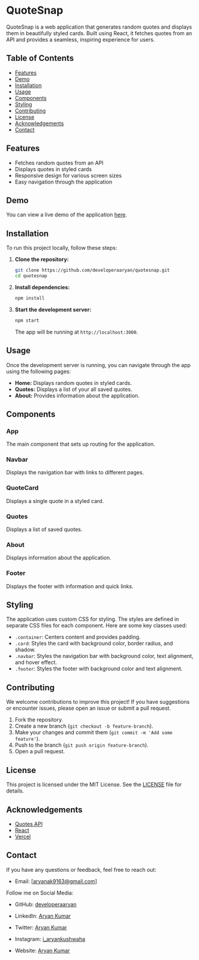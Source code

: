 # QuoteSnap

QuoteSnap is a web application that generates random quotes and displays them in beautifully styled cards. Built using React, it fetches quotes from an API and provides a seamless, inspiring experience for users.

## Table of Contents

- [Features](#features)
- [Demo](#demo)
- [Installation](#installation)
- [Usage](#usage)
- [Components](#components)
- [Styling](#styling)
- [Contributing](#contributing)
- [License](#license)
- [Acknowledgements](#acknowledgements)
- [Contact](#contact)

## Features

- Fetches random quotes from an API
- Displays quotes in styled cards
- Responsive design for various screen sizes
- Easy navigation through the application

## Demo

You can view a live demo of the application [here](https://quotesnap.vercel.app/).

## Installation

To run this project locally, follow these steps:

1. **Clone the repository:**

   ```bash
   git clone https://github.com/developeraaryan/quotesnap.git
   cd quotesnap
   ```

2. **Install dependencies:**

   ```bash
   npm install
   ```

3. **Start the development server:**

   ```bash
   npm start
   ```

   The app will be running at `http://localhost:3000`.

## Usage

Once the development server is running, you can navigate through the app using the following pages:

- **Home:** Displays random quotes in styled cards.
- **Quotes:** Displays a list of your all saved quotes.
- **About:** Provides information about the application.

## Components

### App

The main component that sets up routing for the application.

### Navbar

Displays the navigation bar with links to different pages.

### QuoteCard

Displays a single quote in a styled card.

### Quotes

Displays a list of saved quotes.

### About

Displays information about the application.

### Footer

Displays the footer with information and quick links.

## Styling

The application uses custom CSS for styling. The styles are defined in separate CSS files for each component. Here are some key classes used:

- `.container`: Centers content and provides padding.
- `.card`: Styles the card with background color, border radius, and shadow.
- `.navbar`: Styles the navigation bar with background color, text alignment, and hover effect.
- `.footer`: Styles the footer with background color and text alignment.

## Contributing

We welcome contributions to improve this project! If you have suggestions or encounter issues, please open an issue or submit a pull request.

1. Fork the repository.
2. Create a new branch (`git checkout -b feature-branch`).
3. Make your changes and commit them (`git commit -m 'Add some feature'`).
4. Push to the branch (`git push origin feature-branch`).
5. Open a pull request.

## License

This project is licensed under the MIT License. See the [LICENSE](LICENSE) file for details.

## Acknowledgements

- [Quotes API](https://ron-swanson-quotes.herokuapp.com/v2/quotes)
- [React](https://reactjs.org/)
- [Vercel](https://vercel.com/)

## Contact

If you have any questions or feedback, feel free to reach out:

- Email: [aryanak9163@gmail.com]

Follow me on Social Media:

- GitHub: [developeraaryan](https://github.com/developeraaryan)

- LinkedIn: [Aryan Kumar](https://www.linkedin.com/in/aryanji/)

- Twitter: [Aryan Kumar](https://x.com/AryanKu20348088)

- Instagram: [i_aryankushwaha](https://www.instagram.com/i_aryankushwaha/)

- Website: [Aryan Kumar](https://developeraaryan.github.io/)

```

```

